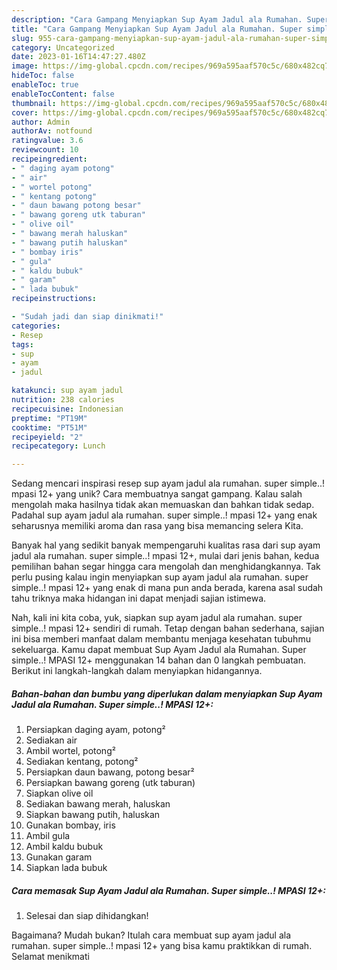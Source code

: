 ```yaml
---
description: "Cara Gampang Menyiapkan Sup Ayam Jadul ala Rumahan. Super simple..! MPASI 12+ yang Bisa Manjain Lidah"
title: "Cara Gampang Menyiapkan Sup Ayam Jadul ala Rumahan. Super simple..! MPASI 12+ yang Bisa Manjain Lidah"
slug: 955-cara-gampang-menyiapkan-sup-ayam-jadul-ala-rumahan-super-simple-mpasi-12-yang-bisa-manjain-lidah
category: Uncategorized
date: 2023-01-16T14:47:27.480Z
image: https://img-global.cpcdn.com/recipes/969a595aaf570c5c/680x482cq70/sup-ayam-jadul-ala-rumahan-super-simple-mpasi-12-foto-resep-utama.jpg
hideToc: false
enableToc: true
enableTocContent: false
thumbnail: https://img-global.cpcdn.com/recipes/969a595aaf570c5c/680x482cq70/sup-ayam-jadul-ala-rumahan-super-simple-mpasi-12-foto-resep-utama.jpg
cover: https://img-global.cpcdn.com/recipes/969a595aaf570c5c/680x482cq70/sup-ayam-jadul-ala-rumahan-super-simple-mpasi-12-foto-resep-utama.jpg
author: Admin
authorAv: notfound
ratingvalue: 3.6
reviewcount: 10
recipeingredient:
- " daging ayam potong"
- " air"
- " wortel potong"
- " kentang potong"
- " daun bawang potong besar"
- " bawang goreng utk taburan"
- " olive oil"
- " bawang merah haluskan"
- " bawang putih haluskan"
- " bombay iris"
- " gula"
- " kaldu bubuk"
- " garam"
- " lada bubuk"
recipeinstructions:

- "Sudah jadi dan siap dinikmati!"
categories:
- Resep
tags:
- sup
- ayam
- jadul

katakunci: sup ayam jadul 
nutrition: 238 calories
recipecuisine: Indonesian
preptime: "PT19M"
cooktime: "PT51M"
recipeyield: "2"
recipecategory: Lunch

---
```





Sedang mencari inspirasi resep sup ayam jadul ala rumahan. super simple..! mpasi 12+ yang unik? Cara membuatnya sangat gampang. Kalau salah mengolah maka hasilnya tidak akan memuaskan dan bahkan tidak sedap. Padahal sup ayam jadul ala rumahan. super simple..! mpasi 12+ yang enak seharusnya memiliki aroma dan rasa yang bisa memancing selera Kita.







Banyak hal yang sedikit banyak mempengaruhi kualitas rasa dari sup ayam jadul ala rumahan. super simple..! mpasi 12+, mulai dari jenis bahan, kedua pemilihan bahan segar hingga cara mengolah dan menghidangkannya. Tak perlu pusing kalau ingin menyiapkan sup ayam jadul ala rumahan. super simple..! mpasi 12+ yang enak di mana pun anda berada, karena asal sudah tahu triknya maka hidangan ini dapat menjadi sajian istimewa.






Nah, kali ini kita coba, yuk, siapkan sup ayam jadul ala rumahan. super simple..! mpasi 12+ sendiri di rumah. Tetap dengan bahan sederhana, sajian ini bisa memberi manfaat dalam membantu menjaga kesehatan tubuhmu sekeluarga. Kamu dapat membuat Sup Ayam Jadul ala Rumahan. Super simple..! MPASI 12+ menggunakan 14 bahan dan 0 langkah pembuatan. Berikut ini langkah-langkah dalam menyiapkan hidangannya.

<!--inarticleads1-->

##### Bahan-bahan dan bumbu yang diperlukan dalam menyiapkan Sup Ayam Jadul ala Rumahan. Super simple..! MPASI 12+:

1. Persiapkan  daging ayam, potong²
1. Sediakan  air
1. Ambil  wortel, potong²
1. Sediakan  kentang, potong²
1. Persiapkan  daun bawang, potong besar²
1. Persiapkan  bawang goreng (utk taburan)
1. Siapkan  olive oil
1. Sediakan  bawang merah, haluskan
1. Siapkan  bawang putih, haluskan
1. Gunakan  bombay, iris
1. Ambil  gula
1. Ambil  kaldu bubuk
1. Gunakan  garam
1. Siapkan  lada bubuk




<!--inarticleads2-->

##### Cara memasak Sup Ayam Jadul ala Rumahan. Super simple..! MPASI 12+:


1. Selesai dan siap dihidangkan!



Bagaimana? Mudah bukan? Itulah cara membuat sup ayam jadul ala rumahan. super simple..! mpasi 12+ yang bisa kamu praktikkan di rumah. Selamat menikmati
